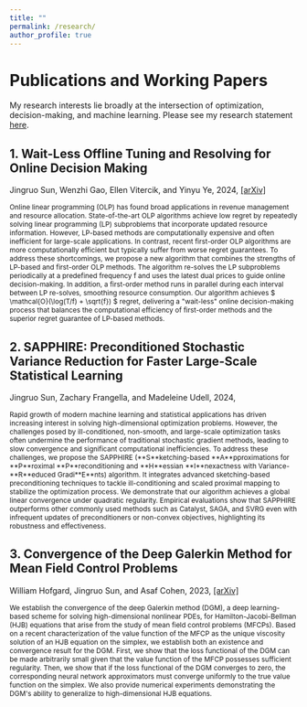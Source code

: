 ```yaml
---
title: ""
permalink: /research/
author_profile: true
---
```


# Publications and Working Papers

My research interests lie broadly at the intersection of optimization, decision-making, and machine learning. Please see my research statement [here](/_pages/statement.pdf).

## 1. Wait-Less Offline Tuning and Resolving for Online Decision Making

Jingruo Sun, Wenzhi Gao, Ellen Vitercik, and Yinyu Ye, 2024, [[arXiv]](https://arxiv.org/abs/2412.09594)

<span style="font-size:85%;"> 
Online linear programming (OLP) has found broad applications in revenue management and resource allocation. State-of-the-art OLP algorithms achieve low regret by repeatedly solving linear programming (LP) subproblems that incorporate updated resource information. However, LP-based methods are computationally expensive and often inefficient for large-scale applications. In contrast, recent first-order OLP algorithms are more computationally efficient but typically suffer from worse regret guarantees. To address these shortcomings, we propose a new algorithm that combines the strengths of LP-based and first-order OLP methods. The algorithm re-solves the LP subproblems periodically at a predefined frequency f and uses the latest dual prices to guide online decision-making. In addition, a first-order method runs in parallel during each interval between LP re-solves, smoothing resource consumption. Our algorithm achieves $ \mathcal{O}(\log(T/f) + \sqrt{f}) $ regret, delivering a "wait-less" online decision-making process that balances the computational efficiency of first-order methods and the superior regret guarantee of LP-based methods. 
</span>

## 2. SAPPHIRE: Preconditioned Stochastic Variance Reduction for Faster Large-Scale Statistical Learning

Jingruo Sun, Zachary Frangella, and Madeleine Udell, 2024, 

<span style="font-size:85%;"> 
Rapid growth of modern machine learning and statistical applications has driven increasing interest in solving high-dimensional optimization problems. However, the challenges posed by ill-conditioned, non-smooth, and large-scale optimization tasks often undermine the performance of traditional stochastic gradient methods, leading to slow convergence and significant computational inefficiencies. 
To address these challenges, we propose the SAPPHIRE (**S**ketching-based **A**pproximations for **P**roximal **P**reconditioning and **H**essian **I**nexactness with Variance-**R**educed Gradi**E**nts) algorithm. It integrates advanced sketching-based preconditioning techniques to tackle ill-conditioning and scaled proximal mapping to stabilize the optimization process. We demonstrate that our algorithm achieves a global linear convergence under quadratic regularity. Empirical evaluations show that SAPPHIRE outperforms other commonly used methods such as Catalyst, SAGA, and SVRG even with infrequent updates of preconditioners or non-convex objectives, highlighting its robustness and effectiveness. 
</span>

## 3. Convergence of the Deep Galerkin Method for Mean Field Control Problems

William Hofgard, Jingruo Sun, and Asaf Cohen, 2023, [[arXiv]](https://arxiv.org/abs/2405.13346)

<span style="font-size:85%;"> 
We establish the convergence of the deep Galerkin method (DGM), a deep learning-based scheme for solving high-dimensional nonlinear PDEs, for Hamilton-Jacobi-Bellman (HJB) equations that arise from the study of mean field control problems (MFCPs). Based on a recent characterization of the value function of the MFCP as the unique viscosity solution of an HJB equation on the simplex, we establish both an existence and convergence result for the DGM. First, we show that the loss functional of the DGM can be made arbitrarily small given that the value function of the MFCP possesses sufficient regularity. Then, we show that if the loss functional of the DGM converges to zero, the corresponding neural network approximators must converge uniformly to the true value function on the simplex. We also provide numerical experiments demonstrating the DGM's ability to generalize to high-dimensional HJB equations.
</span>
